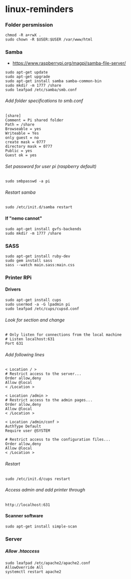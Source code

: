 # linux-reminders
### Folder persmission
```
chmod -R a+rwX .
sudo chown -R $USER:$USER /var/www/html
```
### Samba
- https://www.raspberrypi.org/magpi/samba-file-server/
```
sudo apt-get update
sudo apt-get upgrade
sudo apt-get install samba samba-common-bin
sudo mkdir -m 1777 /share
sudo leafpad /etc/samba/smb.conf
```
###### Add folder specifications to smb.conf
```
[share]
Comment = Pi shared folder
Path = /share
Browseable = yes
Writeable = Yes
only guest = no
create mask = 0777
directory mask = 0777
Public = yes
Guest ok = yes
```
###### Set password for user pi (raspberry default)
`sudo smbpasswd -a pi`
###### Restart samba
`sudo /etc/init.d/samba restart`
#### If "nemo cannot"
```
sudo apt-get install gvfs-backends
sudo mkdir -m 1777 /share
```
### SASS
```
sudo apt-get install ruby-dev
sudo gem install sass
sass --watch main.sass:main.css
```
### Printer RPi
#### Drivers
```
sudo apt-get install cups
sudo usermod -a -G lpadmin pi
sudo leafpad /etc/cups/cupsd.conf
```
###### Look for section and change
```
# Only listen for connections from the local machine
# Listen localhost:631
Port 631
```
###### Add following lines
```
< Location / >
# Restrict access to the server...
Order allow,deny
Allow @local
< /Location >

< Location /admin >
# Restrict access to the admin pages...
Order allow,deny
Allow @local
< /Location >

< Location /admin/conf >
AuthType Default
Require user @SYSTEM

# Restrict access to the configuration files...
Order allow,deny
Allow @local
< /Location >
```
###### Restart
`
sudo /etc/init.d/cups restart
`
###### Access admin and add printer through
`http://localhost:631`
#### Scanner software
`sudo apt-get install simple-scan`

### Server
##### Allow .htaccess
```
sudo leafpad /etc/apache2/apache2.conf
AllowOverride All
systemctl restart apache2
```

